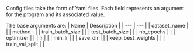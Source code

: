 Config files take the form of Yaml files. Each field represents an argument for the program and its associated value.

The base arguments are:
| Name | Description |
| --- | --- |
| dataset_name |  |
| method |  |
| train_batch_size |  |
| test_batch_size |  |
| nb_epochs |  |
| optimizer |  |
| lr |  |
| min_lr |  |
| save_dir |  |
| keep_best_weights |  |
| train_val_split |  |

